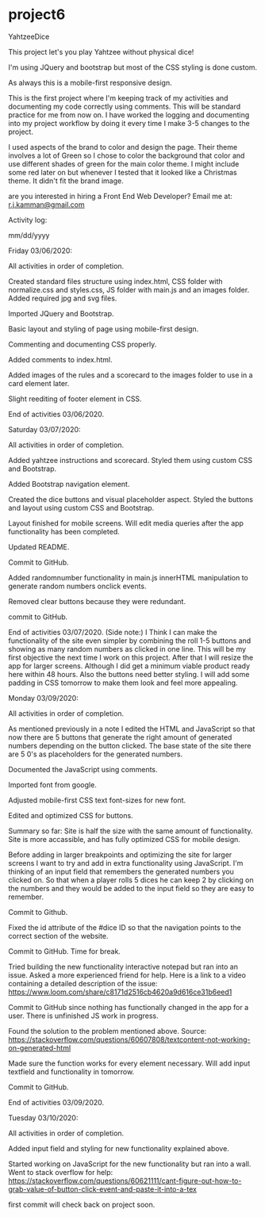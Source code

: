 # project6
 YahtzeeDice

This project let's you play Yahtzee without physical dice!

I'm using JQuery and bootstrap but most of the CSS styling is done custom.

As always this is a mobile-first responsive design. 

This is the first project where I'm keeping track of my activities and documenting my code correctly using comments. This will be standard practice for me from now on. I have worked the logging and documenting into my project workflow by doing it every time I make 3-5 changes to the project. 

I used aspects of the brand to color and design the page. Their theme involves a lot of Green so I chose to color the background that color and use different shades of green for the main color theme. I might include some red later on but whenever I tested that it looked like a Christmas theme. It didn't fit the brand image. 



are you interested in hiring a Front End Web Developer? Email me at: r.j.kamman@gmail.com




Activity log: 

mm/dd/yyyy

Friday 03/06/2020:

All activities in order of completion. 

Created standard files structure using index.html, CSS folder with normalize.css and styles.css, JS folder with main.js and an images folder. 
Added required jpg and svg files. 

Imported JQuery and Bootstrap. 

Basic layout and styling of page using mobile-first design. 

Commenting and documenting CSS properly. 

Added comments to index.html. 

Added images of the rules and a scorecard to the images folder to use in a card element later. 

Slight reediting of footer element in CSS. 

End of activities 03/06/2020. 

Saturday 03/07/2020:

All activities in order of completion.

Added yahtzee instructions and scorecard. Styled them using custom CSS and Bootstrap. 

Added Bootstrap navigation element.

Created the dice buttons and visual placeholder aspect. Styled the buttons and layout using custom CSS and Bootstrap. 

Layout finished for mobile screens. Will edit media queries after the app functionality has been completed. 

Updated README. 

Commit to GitHub. 

Added randomnumber functionality in main.js innerHTML manipulation to generate random numbers onclick events. 

Removed clear buttons because they were redundant.

commit to GitHub.

End of activities 03/07/2020. (Side note:) I Think I can make the functionality of the site even simpler by combining the roll 1-5 buttons and showing as many random numbers as clicked in one line. This will be my first objective the next time I work on this project. After that I will resize the app for larger screens. Although I did get a minimum viable product ready here within 48 hours. Also the buttons need better styling. I will add some padding in CSS tomorrow to make them look and feel more appealing. 

Monday 03/09/2020: 

All activities in order of completion.

As mentioned previously in a note I edited the HTML and JavaScript so that now there are 5 buttons that generate the right amount of generated numbers depending on the button clicked. The base state of the site there are 5 0's as placeholders for the generated numbers. 

Documented the JavaScript using comments.

Imported font from google.

Adjusted mobile-first CSS text font-sizes for new font. 

Edited and optimized CSS for buttons. 

Summary so far: Site is half the size with the same amount of functionality. Site is more accassible, and has fully optimized CSS for mobile design. 

Before adding in larger breakpoints and optimizing the site for larger screens I want to try and add in extra functionality using JavaScript. I'm thinking of an input field that remembers the generated numbers you clicked on. So that when a player rolls 5 dices he can keep 2 by clicking on the numbers and they would be added to the input field so they are easy to remember. 

Commit to Github. 

Fixed the id attribute of the #dice ID so that the navigation points to the correct section of the website. 

Commit to GitHub. Time for break. 

Tried building the new functionality interactive notepad but ran into an issue. Asked a more experienced friend for help. Here is a link to a video containing a detailed description of the issue: https://www.loom.com/share/c8171d2516cb4620a9d616ce31b6eed1

Commit to GitHub since nothing has functionally changed in the app for a user. There is unfinished JS work in progress. 

Found the solution to the problem mentioned above. Source: https://stackoverflow.com/questions/60607808/textcontent-not-working-on-generated-html

Made sure the function works for every element necessary. Will add input textfield and functionality in tomorrow. 

Commit to GitHub.

End of activities 03/09/2020.

Tuesday 03/10/2020: 

All activities in order of completion.

Added input field and styling for new functionality explained above. 

Started working on JavaScript for the new functionality but ran into a wall. Went to stack overflow for help: https://stackoverflow.com/questions/60621111/cant-figure-out-how-to-grab-value-of-button-click-event-and-paste-it-into-a-tex

first commit will check back on project soon.